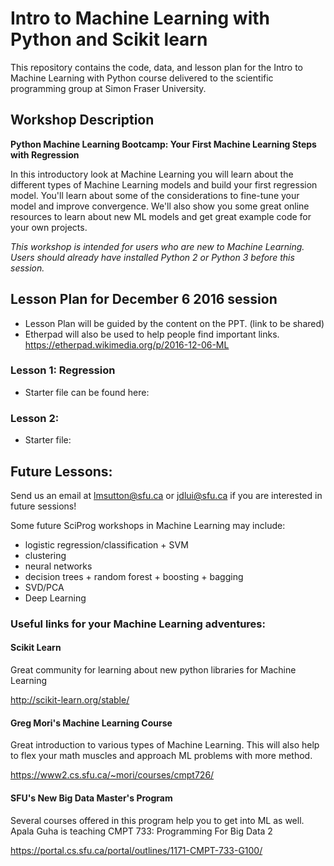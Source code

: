 # Intro to Machine Learning with Python and Scikit learn 
This repository contains the code, data, and lesson plan for the Intro to Machine Learning with Python course delivered to the scientific programming group at Simon Fraser University.

## Workshop Description
**Python Machine Learning Bootcamp: Your First Machine Learning Steps with Regression**

In this introductory look at Machine Learning  you will learn about the different types of Machine Learning models and build your first regression model. You'll learn about some of the considerations to fine-tune your model and improve convergence. We'll also show you some great online resources to learn about new ML models and get great example code for your own projects.

*This workshop is intended for users who are new to Machine Learning. Users should already have installed Python 2 or Python 3 before this session.*


## Lesson Plan for December 6 2016 session
- Lesson Plan will be guided by the content on the PPT. (link to be shared)
- Etherpad will also be used to help people find important links. https://etherpad.wikimedia.org/p/2016-12-06-ML

### Lesson 1: Regression
- Starter file can be found here: 

### Lesson 2:
- Starter file: 


## Future Lessons:
Send us an email at lmsutton@sfu.ca or jdlui@sfu.ca if you are interested in future sessions!

Some future SciProg  workshops in Machine Learning may include:
- logistic regression/classification + SVM
- clustering
- neural networks
- decision trees + random forest +  boosting + bagging
- SVD/PCA
- Deep Learning

### Useful links for your Machine Learning adventures:
#### Scikit Learn
Great community for learning about new python libraries for Machine Learning

http://scikit-learn.org/stable/

#### Greg Mori's Machine Learning Course
Great introduction to various types of Machine Learning. This will also help to flex your math muscles and approach ML problems with more method. 

https://www2.cs.sfu.ca/~mori/courses/cmpt726/

#### SFU's New Big Data Master's Program
Several courses offered in this program help you to get into ML as well. Apala Guha is teaching CMPT 733: Programming For Big Data 2

https://portal.cs.sfu.ca/portal/outlines/1171-CMPT-733-G100/


